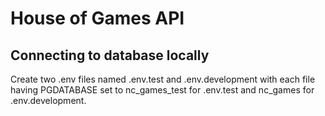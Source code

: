 # House of Games API

## Connecting to database locally

Create two .env files named .env.test and .env.development with each file having PGDATABASE set to nc_games_test for .env.test and nc_games for .env.development.
